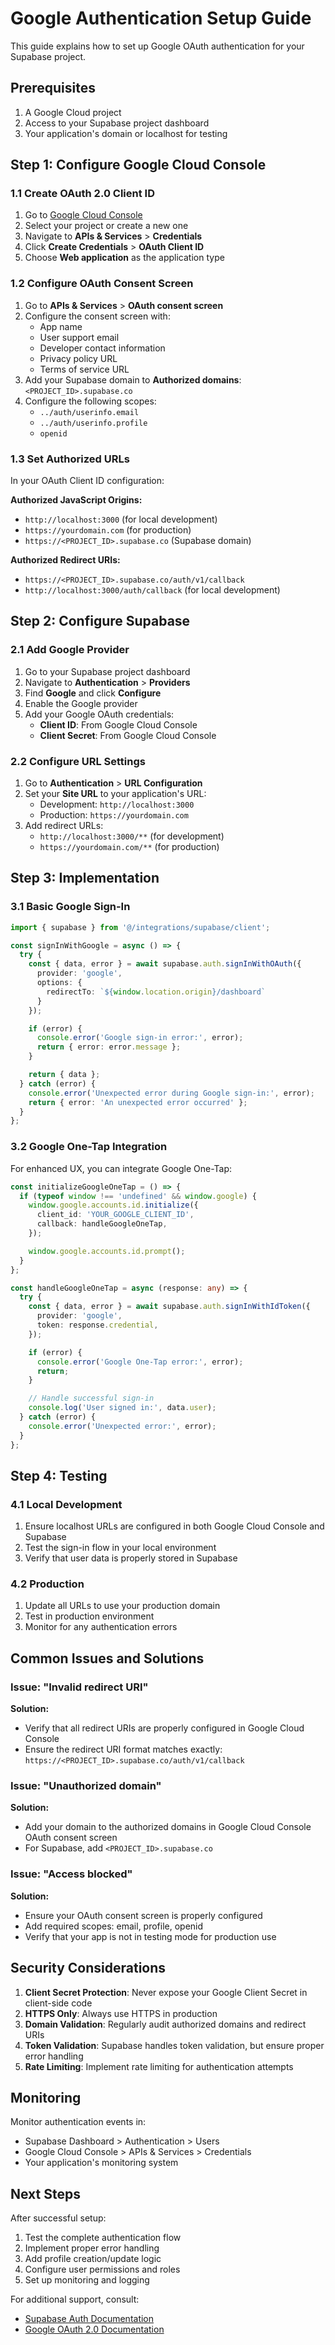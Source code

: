 
# Google Authentication Setup Guide

This guide explains how to set up Google OAuth authentication for your Supabase project.

## Prerequisites

1. A Google Cloud project
2. Access to your Supabase project dashboard
3. Your application's domain or localhost for testing

## Step 1: Configure Google Cloud Console

### 1.1 Create OAuth 2.0 Client ID

1. Go to [Google Cloud Console](https://console.cloud.google.com/)
2. Select your project or create a new one
3. Navigate to **APIs & Services** > **Credentials**
4. Click **Create Credentials** > **OAuth Client ID**
5. Choose **Web application** as the application type

### 1.2 Configure OAuth Consent Screen

1. Go to **APIs & Services** > **OAuth consent screen**
2. Configure the consent screen with:
   - App name
   - User support email
   - Developer contact information
   - Privacy policy URL
   - Terms of service URL
3. Add your Supabase domain to **Authorized domains**: `<PROJECT_ID>.supabase.co`
4. Configure the following scopes:
   - `../auth/userinfo.email`
   - `../auth/userinfo.profile`
   - `openid`

### 1.3 Set Authorized URLs

In your OAuth Client ID configuration:

**Authorized JavaScript Origins:**
- `http://localhost:3000` (for local development)
- `https://yourdomain.com` (for production)
- `https://<PROJECT_ID>.supabase.co` (Supabase domain)

**Authorized Redirect URIs:**
- `https://<PROJECT_ID>.supabase.co/auth/v1/callback`
- `http://localhost:3000/auth/callback` (for local development)

## Step 2: Configure Supabase

### 2.1 Add Google Provider

1. Go to your Supabase project dashboard
2. Navigate to **Authentication** > **Providers**
3. Find **Google** and click **Configure**
4. Enable the Google provider
5. Add your Google OAuth credentials:
   - **Client ID**: From Google Cloud Console
   - **Client Secret**: From Google Cloud Console

### 2.2 Configure URL Settings

1. Go to **Authentication** > **URL Configuration**
2. Set your **Site URL** to your application's URL:
   - Development: `http://localhost:3000`
   - Production: `https://yourdomain.com`
3. Add redirect URLs:
   - `http://localhost:3000/**` (for development)
   - `https://yourdomain.com/**` (for production)

## Step 3: Implementation

### 3.1 Basic Google Sign-In

```typescript
import { supabase } from '@/integrations/supabase/client';

const signInWithGoogle = async () => {
  try {
    const { data, error } = await supabase.auth.signInWithOAuth({
      provider: 'google',
      options: {
        redirectTo: `${window.location.origin}/dashboard`
      }
    });

    if (error) {
      console.error('Google sign-in error:', error);
      return { error: error.message };
    }

    return { data };
  } catch (error) {
    console.error('Unexpected error during Google sign-in:', error);
    return { error: 'An unexpected error occurred' };
  }
};
```

### 3.2 Google One-Tap Integration

For enhanced UX, you can integrate Google One-Tap:

```typescript
const initializeGoogleOneTap = () => {
  if (typeof window !== 'undefined' && window.google) {
    window.google.accounts.id.initialize({
      client_id: 'YOUR_GOOGLE_CLIENT_ID',
      callback: handleGoogleOneTap,
    });

    window.google.accounts.id.prompt();
  }
};

const handleGoogleOneTap = async (response: any) => {
  try {
    const { data, error } = await supabase.auth.signInWithIdToken({
      provider: 'google',
      token: response.credential,
    });

    if (error) {
      console.error('Google One-Tap error:', error);
      return;
    }

    // Handle successful sign-in
    console.log('User signed in:', data.user);
  } catch (error) {
    console.error('Unexpected error:', error);
  }
};
```

## Step 4: Testing

### 4.1 Local Development

1. Ensure localhost URLs are configured in both Google Cloud Console and Supabase
2. Test the sign-in flow in your local environment
3. Verify that user data is properly stored in Supabase

### 4.2 Production

1. Update all URLs to use your production domain
2. Test in production environment
3. Monitor for any authentication errors

## Common Issues and Solutions

### Issue: "Invalid redirect URI"

**Solution:**
- Verify that all redirect URIs are properly configured in Google Cloud Console
- Ensure the redirect URI format matches exactly: `https://<PROJECT_ID>.supabase.co/auth/v1/callback`

### Issue: "Unauthorized domain"

**Solution:**
- Add your domain to the authorized domains in Google Cloud Console OAuth consent screen
- For Supabase, add `<PROJECT_ID>.supabase.co`

### Issue: "Access blocked"

**Solution:**
- Ensure your OAuth consent screen is properly configured
- Add required scopes: email, profile, openid
- Verify that your app is not in testing mode for production use

## Security Considerations

1. **Client Secret Protection**: Never expose your Google Client Secret in client-side code
2. **HTTPS Only**: Always use HTTPS in production
3. **Domain Validation**: Regularly audit authorized domains and redirect URIs
4. **Token Validation**: Supabase handles token validation, but ensure proper error handling
5. **Rate Limiting**: Implement rate limiting for authentication attempts

## Monitoring

Monitor authentication events in:
- Supabase Dashboard > Authentication > Users
- Google Cloud Console > APIs & Services > Credentials
- Your application's monitoring system

## Next Steps

After successful setup:
1. Test the complete authentication flow
2. Implement proper error handling
3. Add profile creation/update logic
4. Configure user permissions and roles
5. Set up monitoring and logging

For additional support, consult:
- [Supabase Auth Documentation](https://supabase.com/docs/guides/auth)
- [Google OAuth 2.0 Documentation](https://developers.google.com/identity/protocols/oauth2)
